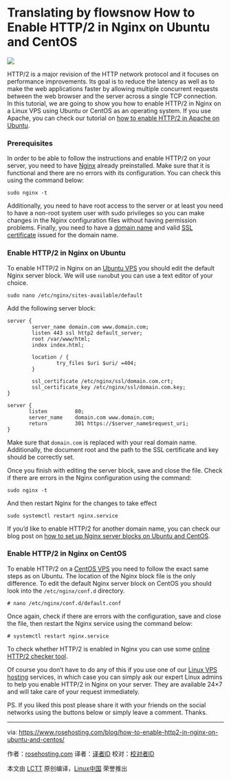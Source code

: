 Translating by flowsnow
How to Enable HTTP/2 in Nginx on Ubuntu and CentOS
============================================================


 ![](https://www.rosehosting.com/blog/wp-content/uploads/2017/02/enable-http2-nginx.jpg) 

HTTP/2 is a major revision of the HTTP network protocol and it focuses on performance improvements. Its goal is to reduce the latency as well as to make the web applications faster by allowing multiple concurrent requests between the web browser and the server across a single TCP connection. In this tutorial, we are going to show you how to enable HTTP/2 in Nginx on a Linux VPS using Ubuntu or CentOS as an operating system. If you use Apache, you can check our tutorial on [how to enable HTTP/2 in Apache on Ubuntu][6].

### Prerequisites

In order to be able to follow the instructions and enable HTTP/2 on your server, you need to have [Nginx][7] already preinstalled. Make sure that it is functional and there are no errors with its configuration. You can check this using the command below:

```
sudo nginx -t
```

Additionally, you need to have root access to the server or at least you need to have a non-root system user with sudo privileges so you can make changes in the Nginx configuration files without having permission problems. Finally, you need to have a [domain name][8] and valid [SSL certificate][9] issued for the domain name.

### Enable HTTP/2 in Nginx on Ubuntu

To enable HTTP/2 in Nginx on an [Ubuntu VPS][10] you should edit the default Nginx server block. We will use `nano`but you can use a text editor of your choice.

```
sudo nano /etc/nginx/sites-available/default
```

Add the following server block:

```
server {  
        server_name domain.com www.domain.com;
        listen 443 ssl http2 default_server;
        root /var/www/html;
        index index.html;

        location / {
                try_files $uri $uri/ =404;
        }

        ssl_certificate /etc/nginx/ssl/domain.com.crt;
        ssl_certificate_key /etc/nginx/ssl/domain.com.key;
}

server {
       listen         80;
       server_name    domain.com www.domain.com;
       return         301 https://$server_name$request_uri;
}
```

Make sure that `domain.com` is replaced with your real domain name. Additionally, the document root and the path to the SSL certificate and key should be correctly set.

Once you finish with editing the server block, save and close the file. Check if there are errors in the Nginx configuration using the command:

```
sudo nginx -t
```

And then restart Nginx for the changes to take effect

```
sudo systemctl restart nginx.service
```

If you’d like to enable HTTP/2 for another domain name, you can check our blog post on [how to set up Nginx server blocks on Ubuntu and CentOS][11].

### Enable HTTP/2 in Nginx on CentOS

To enable HTTP/2 on a [CentOS VPS][12] you need to follow the exact same steps as on Ubuntu. The location of the Nginx block file is the only difference. To edit the default Nginx server block on CentOS you should look into the `/etc/nginx/conf.d` directory.

```
# nano /etc/nginx/conf.d/default.conf
```

Once again, check if there are errors with the configuration, save and close the file, then restart the Nginx service using the command below:

```
# systemctl restart nginx.service
```

To check whether HTTP/2 is enabled in Nginx you can use some [online HTTP/2 checker tool][13].

Of course you don’t have to do any of this if you use one of our [Linux VPS hosting][14] services, in which case you can simply ask our expert Linux admins to help you enable HTTP/2 in Nginx on your server. They are available 24×7 and will take care of your request immediately.

PS. If you liked this post please share it with your friends on the social networks using the buttons below or simply leave a comment. Thanks.

--------------------------------------------------------------------------------

via: https://www.rosehosting.com/blog/how-to-enable-http2-in-nginx-on-ubuntu-and-centos/

作者：[rosehosting.com][a]
译者：[译者ID](https://github.com/译者ID)
校对：[校对者ID](https://github.com/校对者ID)

本文由 [LCTT](https://github.com/LCTT/TranslateProject) 原创编译，[Linux中国](https://linux.cn/) 荣誉推出

[a]:https://www.rosehosting.com/blog/how-to-enable-http2-in-nginx-on-ubuntu-and-centos/
[1]:https://www.rosehosting.com/blog/how-to-enable-http2-in-nginx-on-ubuntu-and-centos/
[2]:https://www.rosehosting.com/blog/how-to-enable-http2-in-nginx-on-ubuntu-and-centos/#comments
[3]:https://www.rosehosting.com/blog/category/tutorials/
[4]:https://plus.google.com/share?url=https://www.rosehosting.com/blog/how-to-enable-http2-in-nginx-on-ubuntu-and-centos/
[5]:http://www.linkedin.com/shareArticle?mini=true&url=https://www.rosehosting.com/blog/how-to-enable-http2-in-nginx-on-ubuntu-and-centos/&title=How%20to%20Enable%20HTTP%2F2%20in%20Nginx%20on%20Ubuntu%20and%20CentOS&summary=HTTP/2%20is%20a%20major%20revision%20of%20the%20HTTP%20network%20protocol%20and%20it%20focuses%20on%20performance%20improvements.%20Its%20goal%20is%20to%20reduce%20the%20latency%20as%20well%20as%20to%20make%20the%20web%20applications%20faster%20by%20allowing%20multiple%20concurrent%20requests%20between%20the%20web%20browser%20and%20the%20server%20across%20a%20single%20TCP%20connection.%20In%20...
[6]:https://www.rosehosting.com/blog/how-to-set-up-apache-with-http2-support-on-ubuntu-16-04/
[7]:https://www.rosehosting.com/nginx-hosting.html
[8]:https://secure.rosehosting.com/clientarea/index.php?/checkdomain/domain-registration/
[9]:https://www.rosehosting.com/ssl-certificates.html
[10]:https://www.rosehosting.com/ubuntu-vps.html
[11]:https://www.rosehosting.com/blog/how-to-set-up-nginx-server-blocks-on-ubuntu-and-centos/
[12]:https://www.rosehosting.com/centos-vps.html
[13]:https://www.rosehosting.com/network-tools/http2-support.html
[14]:https://www.rosehosting.com/linux-vps-hosting.html
